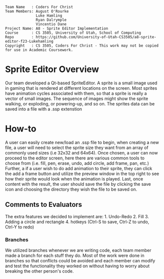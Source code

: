 ```
Team Name   : Coders For Christ
Team Members: August O'Rourke
              Luke Hamling
              Ryan Dalrymple
              Vincentio Dane
Project Name: A8 - Sprite Editor Implementation
Course      : CS 3505, University of Utah, School of Computing
Repo        : https://github.com/University-of-Utah-CS3505/a8-sprite-editor-f23-Lukehamling
Copyright   : CS 3505, Coders For Christ - This work may not be copied for use in Academic Coursework.
```

# Sprite Editor Overview

Our team developed a Qt-based SpriteEditor. A sprite is a small image used in gaming that is rendered at different locations on the screen.
Most sprites have animation cycles associated with them, so that a sprite is really a vector of small images. The sequence of images 
might show the sprite walking, or exploding, or powering-up, and so on. The sprites data can be saved into a file with a .ssp extenstion

# How-to

A user can easily create new/load an .ssp file to begin, when creating a new file, a user will need to select the sprite size they want from
an array of commonly used sizes (i.e 32x32 and 64x64). Once chosen, a user can now proceed to the editor screen, here there are various common
tools to choose from (i.e. fill, pen, erase, undo, add circle, add frame, pan, etc.) Further, a if a user wish to do add animation to their sprite,
they can click the add a frame button and utilize the preview window in the top right to see how their sprite would look when the animation is played.
Last, once content with the result, the user should save the file by clicking the save icon and choosing the directory they wish the file to be saved on.

## Comments to Evaluators

The extra features we decided to implement are:
    1. Undo-Redo
    2. Fill
    3. Adding a circle and rectangle
    4. hotkeys (Ctrl-S to save, Ctrl-Z to undo, Ctrl-Y to redo)

### Branches

We utilized branches whenever we are writing code, each team member made a branch for each stuff they do. Most of the work 
were done in branches so that conflicts could be avoided and each member can modify and test the functionality they worked
on without having to worry about breaking the other person's code.
